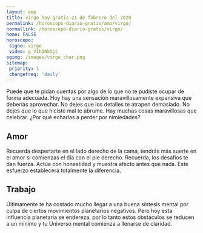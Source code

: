 ```yaml
---
layout: amp
title: virgo hoy gratis 21 de febrero del 2020 
permalink: /horoscopo-diario-gratis/amp/virgo/
normallink: /horoscopo-diario-gratis/virgo/
home: FALSE
horoscopo:
 signo: virgo
 video: g_VIh3NkXjc
ogimg: /images/virgo_char.png
sitemap:
 priority: 1
 changefreq: 'daily'
---
```



Puede que te pidan cuentas por algo de lo que no te pudiste ocupar de forma adecuada. Hoy hay una sensación maravillosamente expansiva que deberías aprovechar. No dejes que los detalles te atrapen demasiado. No dejes que lo que hiciste mal te abrume. Hay muchas cosas maravillosas que celebrar. ¿Por qué echarlas a perder por nimiedades?

## Amor

Recuerda despertarte en el lado derecho de la cama, tendrás más suerte en el amor si comienzas el día con el pie derecho. Recuerda, los desafíos te dan fuerza. Actúa con honestidad y muestra afecto antes que nada. Este esfuerzo establecerá totalmente la diferencia.

## Trabajo

Últimamente te ha costado mucho llegar a una buena síntesis mental por culpa de ciertos movimientos planetarios negativos. Pero hoy esta influencia planetaria se endereza, por lo tanto estos obstáculos se reducen a un mínimo y tu Universo mental comienza a llenarse de claridad.